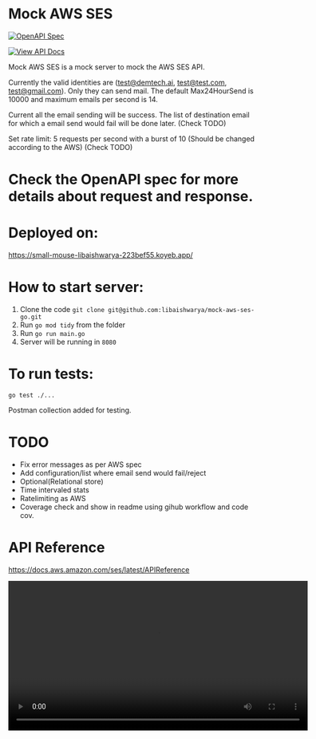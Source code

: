 
# Mock AWS SES

[![OpenAPI Spec](https://img.shields.io/badge/Swagger-UI-green)](https://petstore.swagger.io/?url=https://raw.githubusercontent.com/libaishwarya/mock-aws-ses-go/refs/heads/main/openapi.yaml)


[![View API Docs](https://img.shields.io/badge/API-Docs-red)](https://redocly.github.io/redoc/?url=https://raw.githubusercontent.com/libaishwarya/mock-aws-ses-go/refs/heads/main/openapi.yaml)

Mock AWS SES is a mock server to mock the AWS SES API.

Currently the valid identities are (test@demtech.ai, test@test.com, test@gmail.com). Only they can send mail.
The default Max24HourSend is 10000 and maximum emails per second is 14.

Current all the email sending will be success. The list of destination email for which a email send would fail will be done later. (Check TODO)

Set rate limit: 5 requests per second with a burst of 10 (Should be changed according to the AWS) (Check TODO)

# Check the OpenAPI spec for more details about request and response.

# Deployed on:
https://small-mouse-libaishwarya-223bef55.koyeb.app/

# How to start server:
1. Clone the code `git clone git@github.com:libaishwarya/mock-aws-ses-go.git`
2. Run `go mod tidy` from the folder
3. Run `go run main.go`
4. Server will be running in `8080`


# To run tests:
`go test ./...`

Postman collection added for testing.


# TODO
* Fix error messages as per AWS spec
* Add configuration/list where email send would fail/reject
* Optional(Relational store)
* Time intervaled stats
* Ratelimiting as AWS
* Coverage check and show in readme using gihub workflow and code cov.

# API Reference
https://docs.aws.amazon.com/ses/latest/APIReference

<video controls width="600">
  <source src="https://github.com/libaishwarya/go-concepts-practice/raw/refs/heads/main/mockawsses-2025-02-09_22.21.26.mp4" type="video/mp4">
  Your browser does not support the video tag.
</video>
